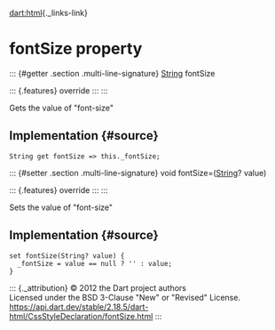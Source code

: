 [dart:html](../../dart-html/dart-html-library){._links-link}

fontSize property
=================

::: {#getter .section .multi-line-signature}
[String](../../dart-core/string-class) fontSize

::: {.features}
override
:::
:::

Gets the value of \"font-size\"

Implementation {#source}
--------------

``` {.language-dart data-language="dart"}
String get fontSize => this._fontSize;
```

::: {#setter .section .multi-line-signature}
void fontSize=([String](../../dart-core/string-class)? value)

::: {.features}
override
:::
:::

Sets the value of \"font-size\"

Implementation {#source}
--------------

``` {.language-dart data-language="dart"}
set fontSize(String? value) {
  _fontSize = value == null ? '' : value;
}
```

::: {._attribution}
© 2012 the Dart project authors\
Licensed under the BSD 3-Clause \"New\" or \"Revised\" License.\
<https://api.dart.dev/stable/2.18.5/dart-html/CssStyleDeclaration/fontSize.html>
:::

